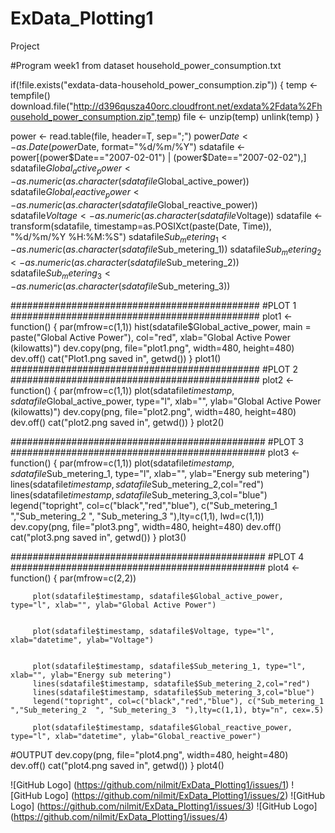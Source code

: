 ExData_Plotting1
================

Project

#Program week1 from dataset household_power_consumption.txt
 
if(!file.exists("exdata-data-household_power_consumption.zip")) {
         temp <- tempfile()
         download.file("http://d396qusza40orc.cloudfront.net/exdata%2Fdata%2Fhousehold_power_consumption.zip",temp)
         file <- unzip(temp)
         unlink(temp)
 }

 power <- read.table(file, header=T, sep=";")
 power$Date <- as.Date(power$Date, format="%d/%m/%Y")
 sdatafile <- power[(power$Date=="2007-02-01") | (power$Date=="2007-02-02"),]
 sdatafile$Global_active_power <- as.numeric(as.character(sdatafile$Global_active_power))
 sdatafile$Global_reactive_power <- as.numeric(as.character(sdatafile$Global_reactive_power))
 sdatafile$Voltage <- as.numeric(as.character(sdatafile$Voltage))
 sdatafile <- transform(sdatafile, timestamp=as.POSIXct(paste(Date, Time)), "%d/%m/%Y %H:%M:%S")
 sdatafile$Sub_metering_1 <- as.numeric(as.character(sdatafile$Sub_metering_1))
 sdatafile$Sub_metering_2 <- as.numeric(as.character(sdatafile$Sub_metering_2))
 sdatafile$Sub_metering_3 <- as.numeric(as.character(sdatafile$Sub_metering_3))

#############################################
#PLOT 1
#############################################
plot1 <- function() {
   par(mfrow=c(1,1))
        hist(sdatafile$Global_active_power, main = paste("Global Active Power"), col="red", xlab="Global Active Power (kilowatts)")
        dev.copy(png, file="plot1.png", width=480, height=480)
        dev.off()
        cat("Plot1.png saved in", getwd())
}
plot1()
#############################################
#PLOT 2
#############################################
plot2 <- function() {
    par(mfrow=c(1,1))
     plot(sdatafile$timestamp, sdatafile$Global_active_power, type="l", xlab="", ylab="Global Active Power (kilowatts)")
         dev.copy(png, file="plot2.png", width=480, height=480)
         dev.off()
         cat("plot2.png saved in", getwd())
 }
plot2()

##############################################
#PLOT 3
##############################################
plot3 <- function() {
   par(mfrow=c(1,1))
         plot(sdatafile$timestamp,sdatafile$Sub_metering_1, type="l", xlab="", ylab="Energy sub metering")
         lines(sdatafile$timestamp,sdatafile$Sub_metering_2,col="red")
         lines(sdatafile$timestamp,sdatafile$Sub_metering_3,col="blue")
         legend("topright", col=c("black","red","blue"), c("Sub_metering_1  ","Sub_metering_2  ", "Sub_metering_3  "),lty=c(1,1), lwd=c(1,1))
         dev.copy(png, file="plot3.png", width=480, height=480)
         dev.off()
         cat("plot3.png saved in", getwd())
 }
plot3()

##############################################
#PLOT 4
##############################################
plot4 <- function() {
         par(mfrow=c(2,2))         


         plot(sdatafile$timestamp, sdatafile$Global_active_power, type="l", xlab="", ylab="Global Active Power")


         plot(sdatafile$timestamp, sdatafile$Voltage, type="l", xlab="datetime", ylab="Voltage")
         

         plot(sdatafile$timestamp, sdatafile$Sub_metering_1, type="l", xlab="", ylab="Energy sub metering")
         lines(sdatafile$timestamp, sdatafile$Sub_metering_2,col="red")
         lines(sdatafile$timestamp, sdatafile$Sub_metering_3,col="blue")
         legend("topright", col=c("black","red","blue"), c("Sub_metering_1  ","Sub_metering_2  ", "Sub_metering_3  "),lty=c(1,1), bty="n", cex=.5)    

         plot(sdatafile$timestamp, sdatafile$Global_reactive_power, type="l", xlab="datetime", ylab="Global_reactive_power")
         
#OUTPUT
         dev.copy(png, file="plot4.png", width=480, height=480)
         dev.off()
         cat("plot4.png saved in", getwd())
}
plot4()

![GitHub Logo] (https://github.com/nilmit/ExData_Plotting1/issues/1)
![GitHub Logo] (https://github.com/nilmit/ExData_Plotting1/issues/2)
![GitHub Logo] (https://github.com/nilmit/ExData_Plotting1/issues/3)
![GitHub Logo] (https://github.com/nilmit/ExData_Plotting1/issues/4)
